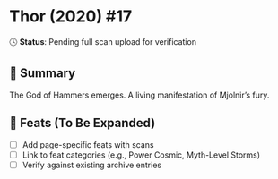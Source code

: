 # Thor (2020) #17

🕓 **Status**: Pending full scan upload for verification


## 📖 Summary
The God of Hammers emerges. A living manifestation of Mjolnir’s fury.

## 🔹 Feats (To Be Expanded)
- [ ] Add page-specific feats with scans
- [ ] Link to feat categories (e.g., Power Cosmic, Myth-Level Storms)
- [ ] Verify against existing archive entries